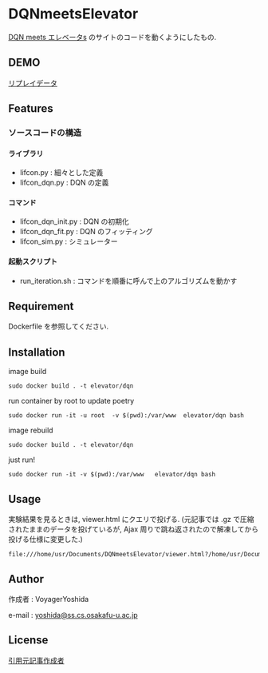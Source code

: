 # DQNmeetsElevator
[DQN meets エレベータs](https://qiita.com/774taro/items/20f8a5d6ee826f3ebac6#%E5%85%8D%E8%B2%AC) のサイトのコードを動くようにしたもの. 

## DEMO
[リプレイデータ](https://s3-us-west-2.amazonaws.com/dqn/lifts/viewer.html?https://s3-us-west-2.amazonaws.com/dqn/lifts/replay/300.json.gz)

## Features
### ソースコードの構造
#### ライブラリ
- lifcon.py : 細々とした定義
- lifcon_dqn.py : DQN の定義
#### コマンド
- lifcon_dqn_init.py : DQN の初期化
- lifcon_dqn_fit.py : DQN のフィッティング
- lifcon_sim.py : シミュレーター
#### 起動スクリプト
- run_iteration.sh : コマンドを順番に呼んで上のアルゴリズムを動かす


## Requirement
Dockerfile を参照してください.

## Installation
image build
```
sudo docker build . -t elevator/dqn
```

run container by root to update poetry
```
sudo docker run -it -u root  -v $(pwd):/var/www  elevator/dqn bash
```

image rebuild
```
sudo docker build . -t elevator/dqn
```

just run!
```
sudo docker run -it -v $(pwd):/var/www   elevator/dqn bash
```

## Usage
実験結果を見るときは, viewer.html にクエリで投げる. (元記事では .gz で圧縮されたままのデータを投げているが, Ajax 周りで跳ね返されたので解凍してから投げる仕様に変更した.)
```
file:///home/usr/Documents/DQNmeetsElevator/viewer.html?/home/usr/Documents/DQNmeetsElevator/replay/1.json
```

## Author
作成者 : VoyagerYoshida

e-mail : yoshida@ss.cs.osakafu-u.ac.jp

## License
[引用元記事作成者](https://qiita.com/774taro)
